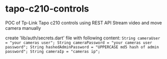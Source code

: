 # tapo-c210-controls

POC of Tp-Link Tapo c210 controls using REST API
Stream video and move camera manually

create 'lib/auth/secrets.dart' file with following content:
`String cameraUser = "your cameras user";
String cameraPassword = "your cameras user password";
String hashedAdminPassword = "UPPERCASE md5 hash of admin password";
String cameraIp = "cameras ip";`